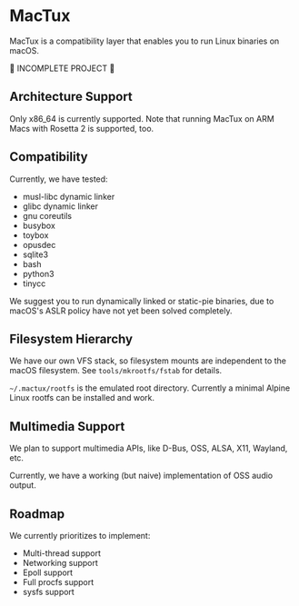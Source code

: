 # MacTux
MacTux is a compatibility layer that enables you to run Linux binaries on macOS.

🚧 INCOMPLETE PROJECT 🚧

## Architecture Support
Only x86_64 is currently supported. Note that running MacTux on ARM Macs with Rosetta 2 is supported, too.

## Compatibility
Currently, we have tested:

 - musl-libc dynamic linker
 - glibc dynamic linker
 - gnu coreutils
 - busybox
 - toybox
 - opusdec
 - sqlite3
 - bash
 - python3
 - tinycc

We suggest you to run dynamically linked or static-pie binaries, due to macOS's ASLR policy have not yet been solved
completely.

## Filesystem Hierarchy
We have our own VFS stack, so filesystem mounts are independent to the macOS filesystem. See `tools/mkrootfs/fstab` for
details.

`~/.mactux/rootfs` is the emulated root directory. Currently a minimal Alpine Linux rootfs can be installed and work.

## Multimedia Support
We plan to support multimedia APIs, like D-Bus, OSS, ALSA, X11, Wayland, etc.

Currently, we have a working \(but naive\) implementation of OSS audio output.

## Roadmap
We currently prioritizes to implement:

 - Multi-thread support
 - Networking support
 - Epoll support
 - Full procfs support
 - sysfs support
